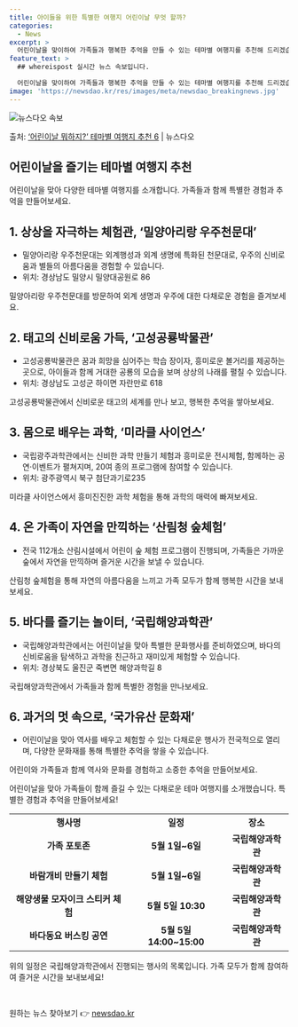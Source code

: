 ```yaml
---
title: 아이들을 위한 특별한 여행지 어린이날 무엇 할까?
categories:
  - News
excerpt: >
  어린이날을 맞이하여 가족들과 행복한 추억을 만들 수 있는 테마별 여행지를 추천해 드리겠습니다!  ■ 상상을 …
feature_text: >
  ## whereispost 실시간 뉴스 속보입니다.

  어린이날을 맞이하여 가족들과 행복한 추억을 만들 수 있는 테마별 여행지를 추천해 드리겠습니다!  ■ 상상을 …
image: 'https://newsdao.kr/res/images/meta/newsdao_breakingnews.jpg'
---
```


![뉴스다오 속보](https://newsdao.kr/res/images/meta/newsdao_breakingnews.jpg)

<p>출처: <a href="https://newsdao.kr/3725" rel="dofollow">‘어린이날 뭐하지?’ 테마별 여행지 추천 6</a> | 뉴스다오</p>

<h2 data-ke-size="size26">어린이날을 즐기는 테마별 여행지 추천</h2>

<p data-ke-size="size16">어린이날을 맞아 다양한 테마별 여행지를 소개합니다. 가족들과 함께 특별한 경험과 추억을 만들어보세요.</p>

<h2>1. 상상을 자극하는 체험관, ‘밀양아리랑 우주천문대’</h2>
<ul>
    <li>밀양아리랑 우주천문대는 외계행성과 외계 생명에 특화된 천문대로, 우주의 신비로움과 별들의 아름다움을 경험할 수 있습니다.</li>
    <li>위치: 경상남도 밀양시 밀양대공원로 86</li>
</ul>
<p data-ke-size="size16">밀양아리랑 우주천문대를 방문하여 외계 생명과 우주에 대한 다채로운 경험을 즐겨보세요.</p>

<h2>2. 태고의 신비로움 가득, ‘고성공룡박물관’</h2>
<ul>
    <li>고성공룡박물관은 꿈과 희망을 심어주는 학습 장이자, 흥미로운 볼거리를 제공하는 곳으로, 아이들과 함께 거대한 공룡의 모습을 보며 상상의 나래를 펼칠 수 있습니다.</li>
    <li>위치: 경상남도 고성군 하이면 자란만로 618</li>
</ul>
<p data-ke-size="size16">고성공룡박물관에서 신비로운 태고의 세계를 만나 보고, 행복한 추억을 쌓아보세요.</p>

<h2>3. 몸으로 배우는 과학, ‘미라클 사이언스’</h2>
<ul>
    <li>국립광주과학관에서는 신비한 과학 만들기 체험과 흥미로운 전시체험, 함께하는 공연·이벤트가 펼쳐지며, 20여 종의 프로그램에 참여할 수 있습니다.</li>
    <li>위치: 광주광역시 북구 첨단과기로235</li>
</ul>
<p data-ke-size="size16">미라클 사이언스에서 흥미진진한 과학 체험을 통해 과학의 매력에 빠져보세요.</p>

<h2>4. 온 가족이 자연을 만끽하는 ‘산림청 숲체험’</h2>
<ul>
    <li>전국 112개소 산림시설에서 어린이 숲 체험 프로그램이 진행되며, 가족들은 가까운 숲에서 자연을 만끽하며 즐거운 시간을 보낼 수 있습니다.</li>
</ul>
<p data-ke-size="size16">산림청 숲체험을 통해 자연의 아름다움을 느끼고 가족 모두가 함께 행복한 시간을 보내보세요.</p>

<h2>5. 바다를 즐기는 놀이터, ‘국립해양과학관’</h2>
<ul>
    <li>국립해양과학관에서는 어린이날을 맞아 특별한 문화행사를 준비하였으며, 바다의 신비로움을 탐색하고 과학을 친근하고 재미있게 체험할 수 있습니다.</li>
    <li>위치: 경상북도 울진군 죽변면 해양과학길 8</li>
</ul>
<p data-ke-size="size16">국립해양과학관에서 가족들과 함께 특별한 경험을 만나보세요.</p>

<h2>6. 과거의 멋 속으로, ‘국가유산 문화재’</h2>
<ul>
    <li>어린이날을 맞아 역사를 배우고 체험할 수 있는 다채로운 행사가 전국적으로 열리며, 다양한 문화재를 통해 특별한 추억을 쌓을 수 있습니다.</li>
</ul>
<p data-ke-size="size16">어린이와 가족들과 함께 역사와 문화를 경험하고 소중한 추억을 만들어보세요.</p>

<p data-ke-size="size16">어린이날을 맞아 가족들이 함께 즐길 수 있는 다채로운 테마 여행지를 소개했습니다. 특별한 경험과 추억을 만들어보세요!</p>

<table>
	<tbody>
		<tr>
			<td style="text-align: center; height: 17px;"><b>행사명</b></td>
			<td style="text-align: center; height: 17px;"><b>일정</b></td>
			<td style="text-align: center; height: 17px;"><b>장소</b></td>
		</tr>
		<tr>
			<td style="text-align: center; height: 17px;"><b>가족 포토존</b></td>
			<td style="text-align: center; height: 17px;"><b>5월 1일~6일</b></td>
			<td style="text-align: center; height: 17px;"><b>국립해양과학관</b></td>
		</tr>
		<tr>
			<td style="text-align: center; height: 17px;"><b>바람개비 만들기 체험</b></td>
			<td style="text-align: center; height: 17px;"><b>5월 1일~6일</b></td>
			<td style="text-align: center; height: 17px;"><b>국립해양과학관</b></td>
		</tr>
		<tr>
			<td style="text-align: center; height: 17px;"><b>해양생물 모자이크 스티커 체험</b></td>
			<td style="text-align: center; height: 17px;"><b>5월 5일 10:30</b></td>
			<td style="text-align: center; height: 17px;"><b>국립해양과학관</b></td>
		</tr>
		<tr>
			<td style="text-align: center; height: 17px;"><b>바다동요 버스킹 공연</b></td>
			<td style="text-align: center; height: 17px;"><b>5월 5일 14:00~15:00</b></td>
			<td style="text-align: center; height: 17px;"><b>국립해양과학관</b></td>
		</tr>
	</tbody>
</table>

<p data-ke-size="size16">위의 일정은 국립해양과학관에서 진행되는 행사의 목록입니다. 가족 모두가 함께 참여하여 즐거운 시간을 보내보세요!</p>
<p data-ke-size="size16">&nbsp;</p> 

원하는 뉴스 찾아보기 👉 <a href="https://newsdao.kr" rel="dofollow">newsdao.kr</a>


